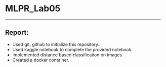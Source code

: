 # MLPR_Lab05
---

## Report:
- Used git, github to initialize this repository.
- Used kaggle notebook to complete the provided notebook.
- Implemented distance based classification on images.
- Created a docker container.